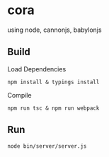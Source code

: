 # cora
using node, cannonjs, babylonjs

## Build

Load Dependencies

`
npm install & typings install
`

Compile

`
npm run tsc & npm run webpack
`

## Run
`
node bin/server/server.js
`
